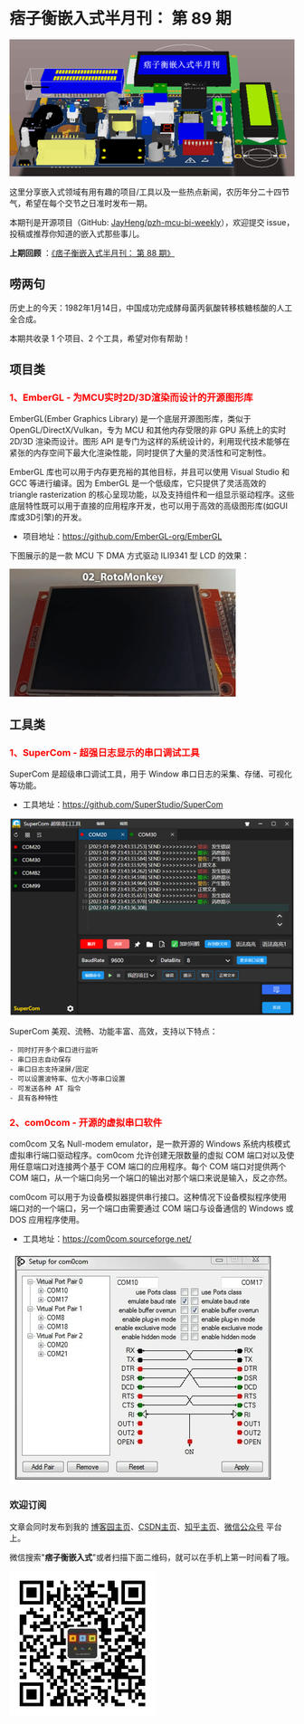 # 痞子衡嵌入式半月刊： 第 89 期

![](https://raw.githubusercontent.com/JayHeng/pzh-mcu-bi-weekly/master/pics/pzh_mcu_bi_weekly.PNG)

这里分享嵌入式领域有用有趣的项目/工具以及一些热点新闻，农历年分二十四节气，希望在每个交节之日准时发布一期。

本期刊是开源项目（GitHub: [JayHeng/pzh-mcu-bi-weekly](https://github.com/JayHeng/pzh-mcu-bi-weekly)），欢迎提交 issue，投稿或推荐你知道的嵌入式那些事儿。

**上期回顾** ：[《痞子衡嵌入式半月刊： 第 88 期》](https://www.cnblogs.com/henjay724/p/17924789.html)

## 唠两句

历史上的今天：1982年1月14日，中国成功完成酵母菌丙氨酸转移核糖核酸的人工全合成。

本期共收录 1 个项目、2 个工具，希望对你有帮助！

## 项目类

### <font color="red">1、EmberGL - 为MCU实时2D/3D渲染而设计的开源图形库</font>

EmberGL(Ember Graphics Library) 是一个底层开源图形库，类似于OpenGL/DirectX/Vulkan，专为 MCU 和其他内存受限的非 GPU 系统上的实时 2D/3D 渲染而设计。图形 API 是专门为这样的系统设计的，利用现代技术能够在紧张的内存空间下最大化渲染性能，同时提供了大量的灵活性和可定制性。

EmberGL 库也可以用于内存更充裕的其他目标，并且可以使用 Visual Studio 和 GCC 等进行编译。因为 EmberGL 是一个低级库，它只提供了灵活高效的 triangle rasterization 的核心呈现功能，以及支持组件和一组显示驱动程序。这些底层特性既可以用于直接的应用程序开发，也可以用于高效的高级图形库(如GUI库或3D引擎)的开发。

 * 项目地址：https://github.com/EmberGL-org/EmberGL

下图展示的是一款 MCU 下 DMA 方式驱动 ILI9341 型 LCD 的效果：

![](https://raw.githubusercontent.com/JayHeng/pzh-mcu-bi-weekly/master/pics/issue-089/EmberGL.gif)

## 工具类

### <font color="red">1、SuperCom - 超强日志显示的串口调试工具</font>

SuperCom 是超级串口调试工具，用于 Window 串口日志的采集、存储、可视化等功能。

 * 工具地址：https://github.com/SuperStudio/SuperCom

![](https://raw.githubusercontent.com/JayHeng/pzh-mcu-bi-weekly/master/pics/issue-089/SuperCom.PNG)

SuperCom 美观、流畅、功能丰富、高效，支持以下特点：

```text
- 同时打开多个串口进行监听
- 串口日志自动保存
- 串口日志支持滚屏/固定
- 可以设置波特率、位大小等串口设置
- 可发送各种 AT 指令
- 具有各种特性
```

### <font color="red">2、com0com - 开源的虚拟串口软件</font>

com0com 又名 Null-modem emulator，是一款开源的 Windows 系统内核模式虚拟串行端口驱动程序。com0com 允许创建无限数量的虚拟 COM 端口对以及使用任意端口对连接两个基于 COM 端口的应用程序。每个 COM 端口对提供两个 COM 端口，从一个端口向另一个端口的输出对那个端口来说是输入，反之亦然。

com0com 可以用于为设备模拟器提供串行接口。这种情况下设备模拟程序使用端口对的一个端口，另一个端口由需要通过 COM 端口与设备通信的 Windows 或 DOS 应用程序使用。

 * 工具地址：https://com0com.sourceforge.net/

![](https://raw.githubusercontent.com/JayHeng/pzh-mcu-bi-weekly/master/pics/issue-089/com0com.PNG)

### 欢迎订阅

文章会同时发布到我的 [博客园主页](https://www.cnblogs.com/henjay724/)、[CSDN主页](https://blog.csdn.net/henjay724)、[知乎主页](https://www.zhihu.com/people/henjay724)、[微信公众号](http://weixin.sogou.com/weixin?type=1&query=痞子衡嵌入式) 平台上。

微信搜索"__痞子衡嵌入式__"或者扫描下面二维码，就可以在手机上第一时间看了哦。

![](https://raw.githubusercontent.com/JayHeng/pzhmcu-picture/master/wechat/pzhMcu_qrcode_258x258.jpg)

